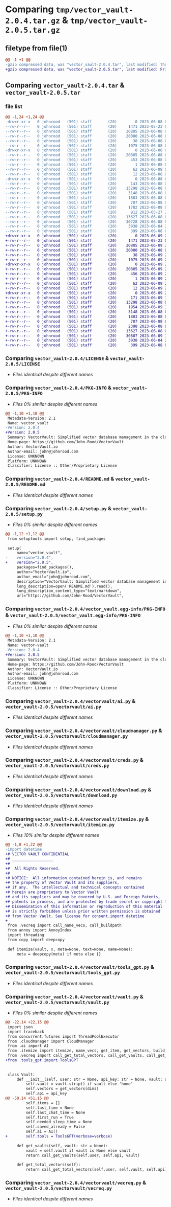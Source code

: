 # Comparing `tmp/vector_vault-2.0.4.tar.gz` & `tmp/vector_vault-2.0.5.tar.gz`

## filetype from file(1)

```diff
@@ -1 +1 @@
-gzip compressed data, was "vector_vault-2.0.4.tar", last modified: Thu Jun  8 04:55:05 2023, max compression
+gzip compressed data, was "vector_vault-2.0.5.tar", last modified: Fri Jun  9 20:04:21 2023, max compression
```

## Comparing `vector_vault-2.0.4.tar` & `vector_vault-2.0.5.tar`

### file list

```diff
@@ -1,24 +1,24 @@
-drwxr-xr-x   0 johnrood   (501) staff       (20)        0 2023-06-08 04:55:05.426277 vector_vault-2.0.4/
--rw-r--r--   0 johnrood   (501) staff       (20)     1471 2023-05-23 07:06:02.000000 vector_vault-2.0.4/LICENSE
--rw-r--r--   0 johnrood   (501) staff       (20)    20805 2023-06-08 04:55:05.426146 vector_vault-2.0.4/PKG-INFO
--rw-r--r--   0 johnrood   (501) staff       (20)    20080 2023-06-08 04:45:19.000000 vector_vault-2.0.4/README.md
--rw-r--r--   0 johnrood   (501) staff       (20)       38 2023-06-08 04:55:05.426319 vector_vault-2.0.4/setup.cfg
--rw-r--r--   0 johnrood   (501) staff       (20)     1075 2023-06-08 04:54:41.000000 vector_vault-2.0.4/setup.py
-drwxr-xr-x   0 johnrood   (501) staff       (20)        0 2023-06-08 04:55:05.422977 vector_vault-2.0.4/vector_vault.egg-info/
--rw-r--r--   0 johnrood   (501) staff       (20)    20805 2023-06-08 04:55:05.000000 vector_vault-2.0.4/vector_vault.egg-info/PKG-INFO
--rw-r--r--   0 johnrood   (501) staff       (20)      453 2023-06-08 04:55:05.000000 vector_vault-2.0.4/vector_vault.egg-info/SOURCES.txt
--rw-r--r--   0 johnrood   (501) staff       (20)        1 2023-06-08 04:55:05.000000 vector_vault-2.0.4/vector_vault.egg-info/dependency_links.txt
--rw-r--r--   0 johnrood   (501) staff       (20)       62 2023-06-08 04:55:05.000000 vector_vault-2.0.4/vector_vault.egg-info/requires.txt
--rw-r--r--   0 johnrood   (501) staff       (20)       12 2023-06-08 04:55:05.000000 vector_vault-2.0.4/vector_vault.egg-info/top_level.txt
-drwxr-xr-x   0 johnrood   (501) staff       (20)        0 2023-06-08 04:55:05.425845 vector_vault-2.0.4/vectorvault/
--rw-r--r--   0 johnrood   (501) staff       (20)      143 2023-06-08 04:54:12.000000 vector_vault-2.0.4/vectorvault/__init__.py
--rw-r--r--   0 johnrood   (501) staff       (20)    13298 2023-06-08 04:36:35.000000 vector_vault-2.0.4/vectorvault/ai.py
--rw-r--r--   0 johnrood   (501) staff       (20)     3148 2023-06-08 04:35:18.000000 vector_vault-2.0.4/vectorvault/cloudmanager.py
--rw-r--r--   0 johnrood   (501) staff       (20)     1883 2023-06-08 04:35:26.000000 vector_vault-2.0.4/vectorvault/creds.py
--rw-r--r--   0 johnrood   (501) staff       (20)      707 2023-06-08 04:35:41.000000 vector_vault-2.0.4/vectorvault/download.py
--rw-r--r--   0 johnrood   (501) staff       (20)     1782 2023-06-08 04:35:31.000000 vector_vault-2.0.4/vectorvault/itemize.py
--rw-r--r--   0 johnrood   (501) staff       (20)      912 2023-05-27 23:34:48.000000 vector_vault-2.0.4/vectorvault/signup.py
--rw-r--r--   0 johnrood   (501) staff       (20)    13627 2023-06-08 04:54:57.000000 vector_vault-2.0.4/vectorvault/tools_gpt.py
--rw-r--r--   0 johnrood   (501) staff       (20)    30728 2023-06-08 04:35:55.000000 vector_vault-2.0.4/vectorvault/vault.py
--rw-r--r--   0 johnrood   (501) staff       (20)     3938 2023-06-04 22:35:53.000000 vector_vault-2.0.4/vectorvault/vecreq.py
--rw-r--r--   0 johnrood   (501) staff       (20)      399 2023-06-08 04:36:04.000000 vector_vault-2.0.4/vectorvault/wrap.py
+drwxr-xr-x   0 johnrood   (501) staff       (20)        0 2023-06-09 20:04:21.536211 vector_vault-2.0.5/
+-rw-r--r--   0 johnrood   (501) staff       (20)     1471 2023-05-23 07:06:02.000000 vector_vault-2.0.5/LICENSE
+-rw-r--r--   0 johnrood   (501) staff       (20)    20805 2023-06-09 20:04:21.536071 vector_vault-2.0.5/PKG-INFO
+-rw-r--r--   0 johnrood   (501) staff       (20)    20080 2023-06-08 04:45:19.000000 vector_vault-2.0.5/README.md
+-rw-r--r--   0 johnrood   (501) staff       (20)       38 2023-06-09 20:04:21.536245 vector_vault-2.0.5/setup.cfg
+-rw-r--r--   0 johnrood   (501) staff       (20)     1075 2023-06-09 20:04:14.000000 vector_vault-2.0.5/setup.py
+drwxr-xr-x   0 johnrood   (501) staff       (20)        0 2023-06-09 20:04:21.532836 vector_vault-2.0.5/vector_vault.egg-info/
+-rw-r--r--   0 johnrood   (501) staff       (20)    20805 2023-06-09 20:04:21.000000 vector_vault-2.0.5/vector_vault.egg-info/PKG-INFO
+-rw-r--r--   0 johnrood   (501) staff       (20)      456 2023-06-09 20:04:21.000000 vector_vault-2.0.5/vector_vault.egg-info/SOURCES.txt
+-rw-r--r--   0 johnrood   (501) staff       (20)        1 2023-06-09 20:04:21.000000 vector_vault-2.0.5/vector_vault.egg-info/dependency_links.txt
+-rw-r--r--   0 johnrood   (501) staff       (20)       62 2023-06-09 20:04:21.000000 vector_vault-2.0.5/vector_vault.egg-info/requires.txt
+-rw-r--r--   0 johnrood   (501) staff       (20)       12 2023-06-09 20:04:21.000000 vector_vault-2.0.5/vector_vault.egg-info/top_level.txt
+drwxr-xr-x   0 johnrood   (501) staff       (20)        0 2023-06-09 20:04:21.535655 vector_vault-2.0.5/vectorvault/
+-rw-r--r--   0 johnrood   (501) staff       (20)      171 2023-06-09 19:04:41.000000 vector_vault-2.0.5/vectorvault/__init__.py
+-rw-r--r--   0 johnrood   (501) staff       (20)    13298 2023-06-08 04:36:35.000000 vector_vault-2.0.5/vectorvault/ai.py
+-rw-r--r--   0 johnrood   (501) staff       (20)     1954 2023-06-09 19:11:10.000000 vector_vault-2.0.5/vectorvault/cloud_api.py
+-rw-r--r--   0 johnrood   (501) staff       (20)     3148 2023-06-08 04:35:18.000000 vector_vault-2.0.5/vectorvault/cloudmanager.py
+-rw-r--r--   0 johnrood   (501) staff       (20)     1883 2023-06-08 04:35:26.000000 vector_vault-2.0.5/vectorvault/creds.py
+-rw-r--r--   0 johnrood   (501) staff       (20)      707 2023-06-08 04:35:41.000000 vector_vault-2.0.5/vectorvault/download.py
+-rw-r--r--   0 johnrood   (501) staff       (20)     2398 2023-06-08 04:57:38.000000 vector_vault-2.0.5/vectorvault/itemize.py
+-rw-r--r--   0 johnrood   (501) staff       (20)    13627 2023-06-08 04:54:57.000000 vector_vault-2.0.5/vectorvault/tools_gpt.py
+-rw-r--r--   0 johnrood   (501) staff       (20)    30807 2023-06-09 19:58:53.000000 vector_vault-2.0.5/vectorvault/vault.py
+-rw-r--r--   0 johnrood   (501) staff       (20)     3938 2023-06-04 22:35:53.000000 vector_vault-2.0.5/vectorvault/vecreq.py
+-rw-r--r--   0 johnrood   (501) staff       (20)      399 2023-06-08 04:36:04.000000 vector_vault-2.0.5/vectorvault/wrap.py
```

### Comparing `vector_vault-2.0.4/LICENSE` & `vector_vault-2.0.5/LICENSE`

 * *Files identical despite different names*

### Comparing `vector_vault-2.0.4/PKG-INFO` & `vector_vault-2.0.5/PKG-INFO`

 * *Files 0% similar despite different names*

```diff
@@ -1,10 +1,10 @@
 Metadata-Version: 2.1
 Name: vector_vault
-Version: 2.0.4
+Version: 2.0.5
 Summary: VectorVault: Simplified vector database management in the cloud for machine learning and generative ai workflows
 Home-page: https://github.com/John-Rood/VectorVault
 Author: VectorVault.io
 Author-email: john@johnrood.com
 License: UNKNOWN
 Platform: UNKNOWN
 Classifier: License :: Other/Proprietary License
```

### Comparing `vector_vault-2.0.4/README.md` & `vector_vault-2.0.5/README.md`

 * *Files identical despite different names*

### Comparing `vector_vault-2.0.4/setup.py` & `vector_vault-2.0.5/setup.py`

 * *Files 0% similar despite different names*

```diff
@@ -1,12 +1,12 @@
 from setuptools import setup, find_packages
 
 setup(
     name="vector_vault",
-    version="2.0.4",
+    version="2.0.5",
     packages=find_packages(),
     author="VectorVault.io",
     author_email="john@johnrood.com",
     description="VectorVault: Simplified vector database management in the cloud for machine learning and generative ai workflows",
     long_description=open('README.md').read(),
     long_description_content_type="text/markdown",
     url="https://github.com/John-Rood/VectorVault",
```

### Comparing `vector_vault-2.0.4/vector_vault.egg-info/PKG-INFO` & `vector_vault-2.0.5/vector_vault.egg-info/PKG-INFO`

 * *Files 0% similar despite different names*

```diff
@@ -1,10 +1,10 @@
 Metadata-Version: 2.1
 Name: vector-vault
-Version: 2.0.4
+Version: 2.0.5
 Summary: VectorVault: Simplified vector database management in the cloud for machine learning and generative ai workflows
 Home-page: https://github.com/John-Rood/VectorVault
 Author: VectorVault.io
 Author-email: john@johnrood.com
 License: UNKNOWN
 Platform: UNKNOWN
 Classifier: License :: Other/Proprietary License
```

### Comparing `vector_vault-2.0.4/vectorvault/ai.py` & `vector_vault-2.0.5/vectorvault/ai.py`

 * *Files identical despite different names*

### Comparing `vector_vault-2.0.4/vectorvault/cloudmanager.py` & `vector_vault-2.0.5/vectorvault/cloudmanager.py`

 * *Files identical despite different names*

### Comparing `vector_vault-2.0.4/vectorvault/creds.py` & `vector_vault-2.0.5/vectorvault/creds.py`

 * *Files identical despite different names*

### Comparing `vector_vault-2.0.4/vectorvault/download.py` & `vector_vault-2.0.5/vectorvault/download.py`

 * *Files identical despite different names*

### Comparing `vector_vault-2.0.4/vectorvault/itemize.py` & `vector_vault-2.0.5/vectorvault/itemize.py`

 * *Files 10% similar despite different names*

```diff
@@ -1,8 +1,22 @@
-import datetime 
+# VECTOR VAULT CONFIDENTIAL
+# __________________
+# 
+#  All Rights Reserved.
+# 
+# NOTICE:  All information contained herein is, and remains
+# the property of Vector Vault and its suppliers,
+# if any.  The intellectual and technical concepts contained
+# herein are proprietary to Vector Vault
+# and its suppliers and may be covered by U.S. and Foreign Patents,
+# patents in process, and are protected by trade secret or copyright law.
+# Dissemination of this information or reproduction of this material
+# is strictly forbidden unless prior written permission is obtained
+# from Vector Vault. See license for consent.import datetime 
+
 from .vecreq import call_name_vecs, call_buildpath
 from annoy import AnnoyIndex
 import threading
 from copy import deepcopy
 
 def itemize(vault, x, meta=None, text=None, name=None):
     meta = deepcopy(meta) if meta else {}
```

### Comparing `vector_vault-2.0.4/vectorvault/tools_gpt.py` & `vector_vault-2.0.5/vectorvault/tools_gpt.py`

 * *Files identical despite different names*

### Comparing `vector_vault-2.0.4/vectorvault/vault.py` & `vector_vault-2.0.5/vectorvault/vault.py`

 * *Files 0% similar despite different names*

```diff
@@ -22,14 +22,15 @@
 import json
 import traceback
 from concurrent.futures import ThreadPoolExecutor
 from .cloudmanager import CloudManager
 from .ai import AI
 from .itemize import itemize, name_vecs, get_item, get_vectors, build_return, cloud_name
 from .vecreq import call_get_total_vectors, call_get_vaults, call_get_similar, call_get_chat
+from .tools_gpt import ToolsGPT
 
 
 class Vault:
     def __init__(self, user: str = None, api_key: str = None, vault: str = None, dims: int = 1536, verbose: bool = False):
         self.vault = vault.strip() if vault else 'home'
         self.vectors = get_vectors(dims)
         self.api = api_key
@@ -50,14 +51,15 @@
         self.items = []
         self.last_time = None
         self.last_chat_time = None
         self.first_run = True
         self.needed_sleep_time = None
         self.saved_already = False
         self.ai = AI()
+        self.tools = ToolsGPT(verbose=verbose)
 
     def get_vaults(self, vault: str = None):
         vault = self.vault if vault is None else vault
         return call_get_vaults(self.user, self.api, vault)
 
     def get_total_vectors(self):
         return call_get_total_vectors(self.user, self.vault, self.api)
```

### Comparing `vector_vault-2.0.4/vectorvault/vecreq.py` & `vector_vault-2.0.5/vectorvault/vecreq.py`

 * *Files identical despite different names*

